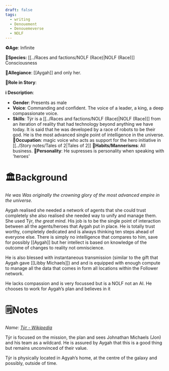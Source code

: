 ```yaml
---
draft: false
tags:
  - writing
  - Denouement
  - Denouemeverse
  - NOLF
---
```


**♻️Age**: Infinite

👾**Species:** [[../Races and factions/NOLF (Race)|NOLF (Race)]] Consciousness 

🏅**Allegiance**: [[Aygah]] and only her. 

**🎲Role in Story**: 

**ℹ️ Description**: 

* **Gender**: Presents as male
* **Voice**: Commanding and confident. The voice of a leader, a king, a deep compassionate voice.
* **Skills**: Týr is a [[../Races and factions/NOLF (Race)|NOLF (Race)]] from an iteration of reality that had technology beyond anything we have today. It is said that he was developed by a race of robots to be their god. He is the most advanced single point of intelligence in the universe.
**💼Occupation**: magic voice who acts as support for the hero initiative in [[../Story notes/Tales of 2|Tales of 2]]
**🎺Habits/Mannerisms**: All business. 
**🧨Personality**: He supresses is personality when speaking with 'heroes'

# 🏛️Background

*He was Was originally the crowning glory of the most advanced empire in the universe.*

Aygah realised she needed a network of agents that she could trust completely she also realised she needed way to unify and manage them. She used Týr, *the great mind*. His job is to be the single point of interaction between all the agents/heroes that Aygah put in place. He is totally trust worthy, completely dedicated and is always thinking ten steps ahead of everyone else. There is simply no intelligence  that compares to him, save for possibly [[Aygah]] but her intellect is based on knowledge of the outcome of changes to reality not omniscience. 

He is also blessed with instantaneous transmission (similar to the gift that Aygah gave [[Libby Michaels]]) and and is equipped with enough compute to manage all the data that comes in form all locations within the Follower network.

He lacks compassion and is very focussed but is a NOLF not an AI. He chooses to work for Aygah’s plan and believes in it

# 🗒️Notes

*Name:  [Týr - Wikipedia](https://en.wikipedia.org/wiki/T%C3%BDr)*

Týr is focused on the mission, the plan and sees Johnathan Michaels (Jon) and his team as a wildcard. He is assured by Aygah that this is a good thing but remains unconvinced of their value.

Týr is physically located in Agyah’s home, at the centre of the galaxy and possibly, outside of time.
